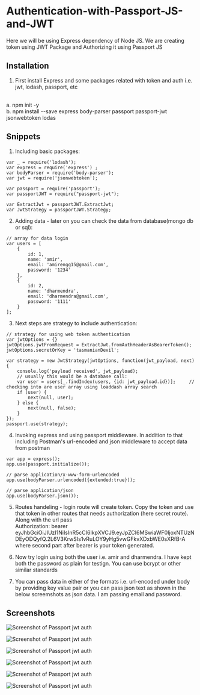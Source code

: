 # Authentication-with-Passport-JS-and-JWT

Here we will be using Express dependency of Node JS. We are creating token using JWT Package and Authorizing it using Passport JS

## Installation
1. First install Express and some packages related with token and auth i.e. jwt, lodash, passport, etc

<br>a. npm init -y
<br>b. npm install --save express body-parser passport passport-jwt jsonwebtoken lodas

## Snippets
1. Including basic packages:
```
var _ = require('lodash');
var express = require('express') ;
var bodyParser = require('body-parser');
var jwt = require('jsonwebtoken');

var passport = require('passport');
var passportJWT = require("passport-jwt");

var ExtractJwt = passportJWT.ExtractJwt;
var JwtStrategy = passportJWT.Strategy;

```

2. Adding data - later on you can check the data from database(mongo db or sql):
```
// array for data login
var users = [
    {
        id: 1,
        name: 'amir',
        email: 'amirengg15@gmail.com',
        password: '1234'
    },
    {
        id: 2,
        name: 'dharmendra',
        email: 'dharmendra@gmail.com',
        password: '1111'
    }
];

```

3. Next steps are strategy to include authentication:

```
// strategy for using web token authentication
var jwtOptions = {}
jwtOptions.jwtFromRequest = ExtractJwt.fromAuthHeaderAsBearerToken();
jwtOptions.secretOrKey = 'tasmanianDevil';

var strategy = new JwtStrategy(jwtOptions, function(jwt_payload, next) {
    console.log('payload received', jwt_payload);
    // usually this would be a database call:
    var user = users[_.findIndex(users, {id: jwt_payload.id})];     // checking into are user array using loaddash array search
    if (user) {
        next(null, user);
    } else {
        next(null, false);
    }
});
passport.use(strategy);

```

4. Invoking express and using passport middleware. In addition to that including Postman's url-encoded and json middleware to accept data from postman

```
var app = express();
app.use(passport.initialize());

// parse application/x-www-form-urlencoded
app.use(bodyParser.urlencoded({extended:true}));

// parse application/json
app.use(bodyParser.json());

```

5. Routes handeling - login route will create token. Copy the token and use that token in other routes that needs authorization (here secret route). Along with the url pass <br>
Authorization: bearer eyJhbGciOiJIUzI1NiIsInR5cCI6IkpXVCJ9.eyJpZCI6MSwiaWF0IjoxNTUzNDEyODQyfQ.2L6V3KrwSIs1vRuLOY9yHg5vwGFkvXDxbWE0sXRfB-A <br>
where second part after bearer is your token generated.<br>

6. Now try login using both the user i.e. amir and dharmendra. I have kept both the password as plain for testign. You can use bcrypt or other similar standards

7. You can pass data in either of the formats i.e. url-encoded under body by providing key value pair or you can pass json text as shown in the below screemshots as json data. I am passing email and password.



## Screenshots

![Screenshot of Passport jwt auth](https://user-images.githubusercontent.com/15896579/54878109-0c29ea80-4e4e-11e9-9b79-2e7e8d546a1c.PNG?raw=true "Screenshot of Passport jwt auth")

![Screenshot of Passport jwt auth](https://user-images.githubusercontent.com/15896579/54878111-10ee9e80-4e4e-11e9-8767-346650c1653b.PNG?raw=true "Screenshot of Passport jwt auth")

![Screenshot of Passport jwt auth](https://user-images.githubusercontent.com/15896579/54878112-13e98f00-4e4e-11e9-9e3d-6165d1484acc.PNG?raw=true "Screenshot of Passport jwt auth")

![Screenshot of Passport jwt auth](https://user-images.githubusercontent.com/15896579/54878114-1946d980-4e4e-11e9-9370-7ace46d2bdbb.PNG?raw=true "Screenshot of Passport jwt auth")

![Screenshot of Passport jwt auth](https://user-images.githubusercontent.com/15896579/54878115-1cda6080-4e4e-11e9-8c60-59efc648dbd4.PNG?raw=true "Screenshot of Passport jwt auth")

![Screenshot of Passport jwt auth](https://user-images.githubusercontent.com/15896579/54878118-21067e00-4e4e-11e9-8844-93c1820c2b31.PNG?raw=true "Screenshot of Passport jwt auth")
